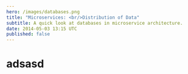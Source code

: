 ```yaml
---
hero: /images/databases.png
title: "Microservices: <br/>Distribution of Data"
subtitle: A quick look at databases in microservice architecture.
date: 2014-05-03 13:15 UTC
published: false
---
```


<h1>adsasd</h1>
